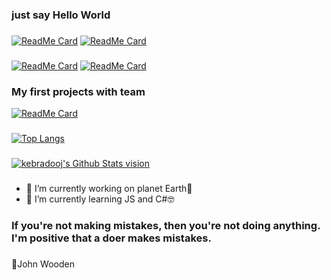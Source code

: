### just say Hello World
<!--
**kebradooj/kebradooj** is a ✨ _special_ ✨ repository because its `README.md` (this file) appears on your GitHub profile. -->
###
[![ReadMe Card](https://github-readme-stats.vercel.app/api/pin/?username=kebradooj&repo=Fractal-tree-recursion&theme=vue&hide_border=true)](https://github.com/kebradooj/Fractal-tree-recursion)
[![ReadMe Card](https://github-readme-stats.vercel.app/api/pin/?username=kebradooj&repo=re2-remake-costumes-changer&theme=buefy&hide_border=true)](https://github.com/kebradooj/re2-remake-costumes-changer)
###
[![ReadMe Card](https://github-readme-stats.vercel.app/api/pin/?username=kebradooj&theme=buefy&repo=Judith-sand-conference&hide_border=true)](https://github.com/kebradooj/Judith-sand-conference)
[![ReadMe Card](https://github-readme-stats.vercel.app/api/pin/?username=kebradooj&theme=vue&repo=My-first-portfolio-project&hide_border=true)](https://github.com/kebradooj//My-first-portfolio-project)
### My first projects with team 
[![ReadMe Card](https://github-readme-stats.vercel.app/api/pin/?username=kebradooj&theme=buefy&repo=Poputka.kg&hide_border=true)](https://github.com/kebradooj/Poputka.kg)

###
[![Top Langs](https://github-readme-stats.vercel.app/api/top-langs/?username=kebradooj&layout=compact&hide_border=true)](https://github.com/kebradooj)
###
[<img alt="kebradooj's Github Stats vision" src="https://github-readme-stats.vercel.app/api?username=kebradooj&theme=dracula&show_icons=true&hide_border=true">](https://github.com/kebradooj)
###
- 🔭 I’m currently working on planet Earth🍓
- 🌱 I’m currently learning JS and C#🤓
### If you're not making mistakes, then you're not doing anything. I'm positive that a doer makes mistakes.
###
💬John Wooden
